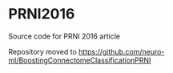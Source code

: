 # PRNI2016
Source code for PRNI 2016 article

Repository moved to https://github.com/neuro-ml/BoostingConnectomeClassificationPRNI

